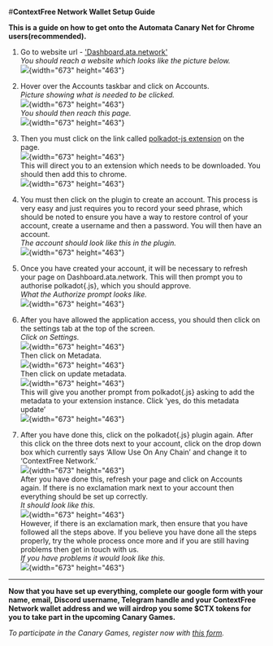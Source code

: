 #**ContextFree Network Wallet Setup Guide**  

**This is a guide on how to get onto the Automata Canary Net for Chrome users(recommended).**  

1. Go to website url - ['Dashboard.ata.network'](https://dashboard.ata.network)  
*You should reach a website which looks like the picture below.*  
![](../../assets/canaryimg/img1.png){width="673" height="463"}  
  
2. Hover over the Accounts taskbar and click on Accounts.  
*Picture showing what is needed to be clicked.*  
![](../../assets/canaryimg/img2.png){width="673" height="463"}   
*You should then reach this page.*  
![](../../assets/canaryimg/img3.png){width="673" height="463"}  
  
3. Then you must click on the link called [polkadot-js extension](https://chrome.google.com/webstore/detail/polkadot{js}-extension/mopnmbcafieddcagagdcbnhejhlodfdd) on the page.  
![](../../assets/canaryimg/img4.png){width="673" height="463"}  
This will direct you to an extension which needs to be downloaded. You should then add this to chrome.  
![](../../assets/canaryimg/img5.png){width="673" height="463"}  

4. You must then click on the plugin to create an account. This process is very easy and just requires you to record your seed phrase, which should be noted to ensure you have a way to restore control of your account, create a username and then a password. You will then have an account.  
*The account should look like this in the plugin.*  
![](../../assets/canaryimg/img6.png){width="673" height="463"}  

5. Once you have created your account, it will be necessary to refresh your page on Dashboard.ata.network. This will then prompt you to authorise polkadot{.js}, which you should approve.  
*What the Authorize prompt looks like.*  
![](../../assets/canaryimg/img7.png){width="673" height="463"}  

6. After you have allowed the application access, you should then click on the settings tab at the top of the screen.  
*Click on Settings.*  
![](../../assets/canaryimg/img8.png){width="673" height="463"}  
Then click on Metadata.  
![](../../assets/canaryimg/img9.png){width="673" height="463"}  
Then click on update metadata.  
![](../../assets/canaryimg/img10.png){width="673" height="463"}  
This will give you another prompt from polkadot{.js} asking to add the metadata to your extension instance. Click ‘yes, do this metadata update’  
![](../../assets/canaryimg/img11.png){width="673" height="463"}  

7. After you have done this, click on the polkadot{.js} plugin again. After this click on the three dots next to your account, click on the drop down box which currently says ‘Allow Use On Any Chain’ and change it to ‘ContextFree Network.’  
![](../../assets/canaryimg/img12.png){width="673" height="463"}  
After you have done this, refresh your page and click on Accounts again. If there is no exclamation mark next to your account then everything should be set up correctly.  
*It should look like this.*  
![](../../assets/canaryimg/img13.png){width="673" height="463"}  
However, if there is an exclamation mark, then ensure that you have followed all the steps above. If you believe you have done all the steps properly, try the whole process once more and if you are still having problems then get in touch with us.  
*If you have problems it would look like this.*  
![](../../assets/canaryimg/img14.png){width="673" height="463"}  

---

**Now that you have set up everything, complete our google form with your name, email, Discord username, Telegram handle and your ContextFree Network wallet address and we will airdrop you some $CTX tokens for you to take part in the upcoming Canary Games.**  

*To participate in the Canary Games, register now with [this form](https://forms.gle/VnjEjj8x8sNxvW4Q9).*
